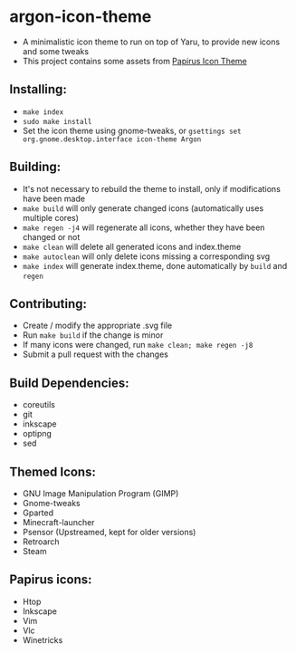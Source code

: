 # argon-icon-theme
  - A minimalistic icon theme to run on top of Yaru, to provide new icons and some tweaks
  - This project contains some assets from [Papirus Icon Theme](https://github.com/PapirusDevelopmentTeam/papirus-icon-theme)

## Installing:
  - `make index`
  - `sudo make install`
  - Set the icon theme using gnome-tweaks, or `gsettings set org.gnome.desktop.interface icon-theme Argon`

## Building:
  - It's not necessary to rebuild the theme to install, only if modifications have been made
  - `make build` will only generate changed icons (automatically uses multiple cores)
  - `make regen -j4` will regenerate all icons, whether they have been changed or not
  - `make clean` will delete all generated icons and index.theme
  - `make autoclean` will only delete icons missing a corresponding svg
  - `make index` will generate index.theme, done automatically by `build` and `regen`

## Contributing:
  - Create / modify the appropriate .svg file
  - Run `make build` if the change is minor
  - If many icons were changed, run `make clean; make regen -j8`
  - Submit a pull request with the changes

## Build Dependencies:
  - coreutils
  - git
  - inkscape
  - optipng
  - sed

## Themed Icons:
  - GNU Image Manipulation Program (GIMP)
  - Gnome-tweaks
  - Gparted
  - Minecraft-launcher
  - Psensor (Upstreamed, kept for older versions)
  - Retroarch
  - Steam

## Papirus icons:
  - Htop
  - Inkscape
  - Vim
  - Vlc
  - Winetricks
